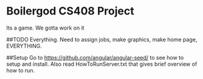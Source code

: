 # Boilergod CS408 Project
Its a game. We gotta work on it

##TODO
Everything. Need to assign jobs, make graphics, make home page, EVERYTHING.

##Setup
Go to https://github.com/angular/angular-seed/ to see how to setup and install. Also read HowToRunServer.txt that gives brief overview of how to run.